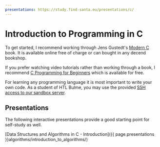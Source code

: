 ```yaml
---
presentations: https://study.find-santa.eu/presentations/c/
---
```


# Introduction to Programming in C

To get started, I recommend working through Jens Gustedt's
[Modern C](https://gustedt.gitlabpages.inria.fr/modern-c/) book. It is
available online free of charge or can bought in any decend bookshop.

If you prefer watching video tutorials rather than working through a book,
I recommend
[C Programming for Beginners](https://www.youtube.com/playlist?list=PL98qAXLA6aftD9ZlnjpLhdQAOFI8xIB6e) which is available for free.

For learning any programming language it is most important to write your own
code. As a student of HTL Bulme, you may use the provided
[SSH access to our sandbox server](/linux/ssh.md).

## Presentations
The following interactive presentations provide a good starting point for
self-study as well.

[Data Structures and Algorithms in C - Introduction]({{ page.presentations }}algorithms/introduction_to_algorithms/)
